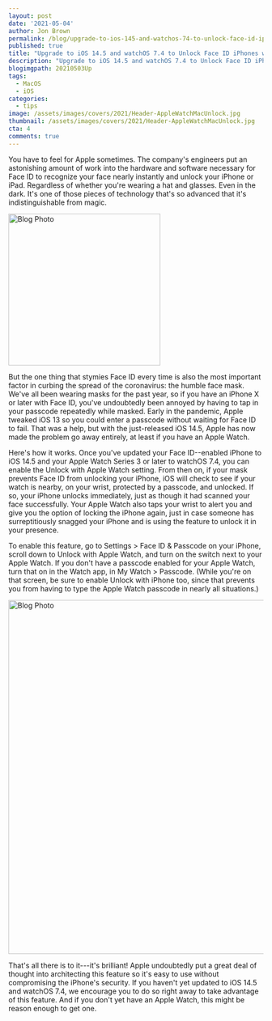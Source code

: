 ```yaml
---
layout: post
date: '2021-05-04'
author: Jon Brown
permalink: /blog/upgrade-to-ios-145-and-watchos-74-to-unlock-face-id-iphones-with-your-watch/
published: true
title: "Upgrade to iOS 14.5 and watchOS 7.4 to Unlock Face ID iPhones with Your Watch"
description: "Upgrade to iOS 14.5 and watchOS 7.4 to Unlock Face ID iPhones with Your Watch"
blogimgpath: 20210503Up
tags:
  - MacOS
  - iOS
categories:
  - tips
image: /assets/images/covers/2021/Header-AppleWatchMacUnlock.jpg
thumbnail: /assets/images/covers/2021/Header-AppleWatchMacUnlock.jpg
cta: 4
comments: true
---
```

You have to feel for Apple sometimes. The company's engineers put an
astonishing amount of work into the hardware and software necessary for
Face ID to recognize your face nearly instantly and unlock your iPhone
or iPad. Regardless of whether you're wearing a hat and glasses. Even in
the dark. It's one of those pieces of technology that's so advanced that
it's indistinguishable from magic.

<img alt="Blog Photo" src="{{ site.site_cdn }}/assets/images/blog/2021/20210503Up/image2.jpeg" class="img-fluid rounded m-2" width="300" />

But the one thing that stymies Face ID
every time is also the most important factor in curbing the spread of
the coronavirus: the humble face mask. We've all been wearing masks for
the past year, so if you have an iPhone X or later with Face ID, you've
undoubtedly been annoyed by having to tap in your passcode repeatedly
while masked. Early in the pandemic, Apple tweaked iOS 13 so you could
enter a passcode without waiting for Face ID to fail. That was a help,
but with the just-released iOS 14.5, Apple has now made the problem go
away entirely, at least if you have an Apple Watch.

Here's how it works. Once you've updated your Face ID--enabled iPhone to
iOS 14.5 and your Apple Watch Series 3 or later to watchOS 7.4, you can
enable the Unlock with Apple Watch setting. From then on, if your mask
prevents Face ID from unlocking your iPhone, iOS will check to see if
your watch is nearby, on your wrist, protected by a passcode, and
unlocked. If so, your iPhone unlocks immediately, just as though it had
scanned your face successfully. Your Apple Watch also taps your wrist to
alert you and give you the option of locking the iPhone again, just in
case someone has surreptitiously snagged your iPhone and is using the
feature to unlock it in your presence.

To enable this feature, go to Settings > Face ID & Passcode on your
iPhone, scroll down to Unlock with Apple Watch, and turn on the switch
next to your Apple Watch. If you don't have a passcode enabled for your
Apple Watch, turn that on in the Watch app, in My Watch > Passcode.
(While you're on that screen, be sure to enable Unlock with iPhone too,
since that prevents you from having to type the Apple Watch passcode in
nearly all situations.)

<img alt="Blog Photo" src="{{ site.site_cdn }}/assets/images/blog/2021/20210503Up/image3.jpeg" class="img-fluid rounded m-2" width="700" />

That's all there is to it---it's brilliant! Apple undoubtedly put a
great deal of thought into architecting this feature so it's easy to use
without compromising the iPhone's security. If you haven't yet updated
to iOS 14.5 and watchOS 7.4, we encourage you to do so right away to
take advantage of this feature. And if you don't yet have an Apple
Watch, this might be reason enough to get one.